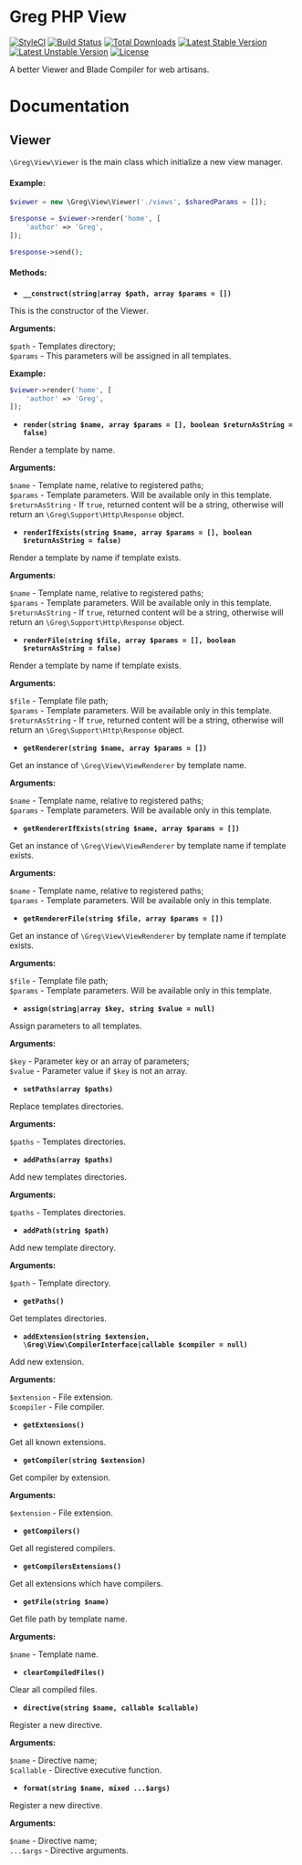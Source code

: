 # Greg PHP View

[![StyleCI](https://styleci.io/repos/70835580/shield?style=flat)](https://styleci.io/repos/70835580)
[![Build Status](https://travis-ci.org/greg-md/php-view.svg)](https://travis-ci.org/greg-md/php-view)
[![Total Downloads](https://poser.pugx.org/greg-md/php-view/d/total.svg)](https://packagist.org/packages/greg-md/php-view)
[![Latest Stable Version](https://poser.pugx.org/greg-md/php-view/v/stable.svg)](https://packagist.org/packages/greg-md/php-view)
[![Latest Unstable Version](https://poser.pugx.org/greg-md/php-view/v/unstable.svg)](https://packagist.org/packages/greg-md/php-view)
[![License](https://poser.pugx.org/greg-md/php-view/license.svg)](https://packagist.org/packages/greg-md/php-view)

A better Viewer and Blade Compiler for web artisans.

# Documentation

## Viewer

`\Greg\View\Viewer` is the main class which initialize a new view manager.

#### Example:

```php
$viewer = new \Greg\View\Viewer('./views', $sharedParams = []);

$response = $viewer->render('home', [
    'author' => 'Greg',
]);

$response->send();
```

#### Methods:

- **`__construct(string|array $path, array $params = [])`** 

 This is the constructor of the Viewer.

 **Arguments:**

 `$path` - Templates directory;  
 `$params` - This parameters will be assigned in all templates.

 **Example:**

 ```php
 $viewer->render('home', [
     'author' => 'Greg',
 ]);
 ```

- **`render(string $name, array $params = [], boolean $returnAsString = false)`**

 Render a template by name.

 **Arguments:**

 `$name` - Template name, relative to registered paths;  
 `$params` - Template parameters. Will be available only in this template.  
 `$returnAsString` - If `true`, returned content will be a string, otherwise will return an `\Greg\Support\Http\Response` object.

- **`renderIfExists(string $name, array $params = [], boolean $returnAsString = false)`**

 Render a template by name if template exists.

 **Arguments:**

 `$name` - Template name, relative to registered paths;  
 `$params` - Template parameters. Will be available only in this template.  
 `$returnAsString` - If `true`, returned content will be a string, otherwise will return an `\Greg\Support\Http\Response` object.

- **`renderFile(string $file, array $params = [], boolean $returnAsString = false)`**

 Render a template by name if template exists.

 **Arguments:**

 `$file` - Template file path;  
 `$params` - Template parameters. Will be available only in this template.  
 `$returnAsString` - If `true`, returned content will be a string, otherwise will return an `\Greg\Support\Http\Response` object.

- **`getRenderer(string $name, array $params = [])`**

 Get an instance of `\Greg\View\ViewRenderer` by template name.

 **Arguments:**

 `$name` - Template name, relative to registered paths;  
 `$params` - Template parameters. Will be available only in this template.  

- **`getRendererIfExists(string $name, array $params = [])`**

 Get an instance of `\Greg\View\ViewRenderer` by template name if template exists.

 **Arguments:**

 `$name` - Template name, relative to registered paths;  
 `$params` - Template parameters. Will be available only in this template.  

- **`getRendererFile(string $file, array $params = [])`**

 Get an instance of `\Greg\View\ViewRenderer` by template name if template exists.

 **Arguments:**

 `$file` - Template file path;  
 `$params` - Template parameters. Will be available only in this template.  

- **`assign(string|array $key, string $value = null)`**

 Assign parameters to all templates.

 **Arguments:**

 `$key` - Parameter key or an array of parameters;  
 `$value` - Parameter value if `$key` is not an array.  

- **`setPaths(array $paths)`**

 Replace templates directories.

 **Arguments:**

 `$paths` - Templates directories.  

- **`addPaths(array $paths)`**

 Add new templates directories.

 **Arguments:**

 `$paths` - Templates directories.  

- **`addPath(string $path)`**

 Add new template directory.

 **Arguments:**

 `$path` - Template directory.  

- **`getPaths()`**

 Get templates directories.

- **`addExtension(string $extension, \Greg\View\CompilerInterface|callable $compiler = null)`**

 Add new extension.

 **Arguments:**

 `$extension` - File extension.  
 `$compiler` - File compiler.

- **`getExtensions()`**

 Get all known extensions.

- **`getCompiler(string $extension)`**

 Get compiler by extension.

 **Arguments:**

 `$extension` - File extension.

- **`getCompilers()`**

 Get all registered compilers.

- **`getCompilersExtensions()`**

 Get all extensions which have compilers.

- **`getFile(string $name)`**

 Get file path by template name.

 **Arguments:**

 `$name` - Template name.

- **`clearCompiledFiles()`**

 Clear all compiled files.

- **`directive(string $name, callable $callable)`**

 Register a new directive.

 **Arguments:**

 `$name` - Directive name;  
 `$callable` - Directive executive function.

- **`format(string $name, mixed ...$args)`**

 Register a new directive.

 **Arguments:**

 `$name` - Directive name;  
 `...$args` - Directive arguments.
